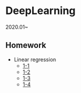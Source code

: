 # DeepLearning
2020.01~
## Homework
* Linear regression
    + [1-1](https://github.com/17-76018348/DeepLearning/blob/master/01/Practice1_1.ipynb)
    + [1-2](https://github.com/17-76018348/DeepLearning/blob/master/01/Practice1_2.ipynb)
    + [1-3](https://github.com/17-76018348/DeepLearning/blob/master/01/Practice1_3.ipynb)
    + [1-4](https://github.com/17-76018348/DeepLearning/blob/master/01/Practice1_4.ipynb)
